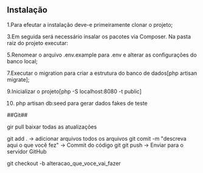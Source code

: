 ## Instalação

1.Para efeutar a instalação deve-e primeiramente clonar o projeto;


3.Em seguida será necessário insalar os pacotes via Composer. Na pasta raiz do projeto executar:



5.Renomear o arquivo .env.example para .env e alterar as configurações do banco local;


7.Executar o migration para criar a estrutura do banco de dados[php artisan migrate];


9.Inicializar o projeto[php -S localhost:8080 -t public]


10. php artisan db:seed para gerar dados fakes de teste


##Git##

gir pull baixar todas as atualizações

git add .  -> adicionar arquivos todos os arquivos
git comit -m "descreva aqui o que você fez" -> Commit do código
git git push -> Enviar para o servidor GitHub

git checkout -b alteracao_que_voce_vai_fazer
